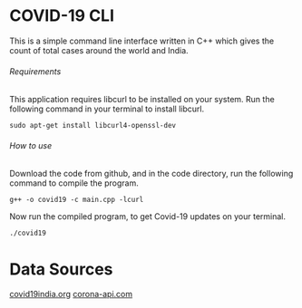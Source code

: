 # COVID-19 CLI

This is a simple command line interface written in C++ which gives the count of total cases around the world and India.

###### Requirements

This application requires libcurl to be installed on your system. Run the following command in your terminal to install libcurl.

```
sudo apt-get install libcurl4-openssl-dev
```

###### How to use
Download the code from github, and in the code directory, run the following command to compile the program.

```
g++ -o covid19 -c main.cpp -lcurl
```

Now run the compiled program, to get Covid-19 updates on your terminal.

```
./covid19
```

# Data Sources
[covid19india.org](https://covid19india.org)
[corona-api.com](http://corona-api.com)
